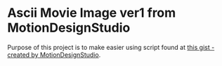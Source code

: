 # Ascii Movie Image ver1 from MotionDesignStudio

Purpose of this project is to make easier using script found at [this gist - created by MotionDesignStudio](https://gist.github.com/MotionDesignStudio/9374326).


